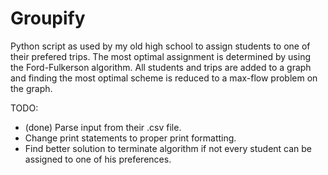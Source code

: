 # Groupify

Python script as used by my old high school to assign students to one of their
prefered trips. The most optimal assignment is determined by using
the Ford-Fulkerson algorithm. All students and trips are added to a graph and
finding the most optimal scheme is reduced to a max-flow problem on
the graph.

TODO:
- (done) Parse input from their .csv file.
- Change print statements to proper print formatting.
- Find better solution to terminate algorithm if not every student can be
  assigned to one of his preferences.
